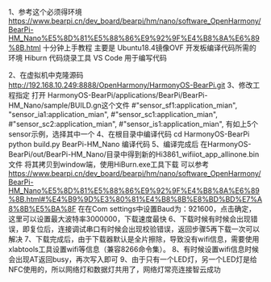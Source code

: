1、参考这个必须得环境
https://www.bearpi.cn/dev_board/bearpi/hm/nano/software_OpenHarmony/BearPi-HM_Nano%E5%8D%81%E5%88%86%E9%92%9F%E4%B8%8A%E6%89%8B.html
十分钟上手教程
    主要是
    Ubuntu18.4镜像OVF	开发板编译代码所需的环境
    Hiburn	代码烧录工具
    VS Code	用于编写代码
    
2、在虚拟机中克隆源码  http://192.168.10.249:8888/OpenHarmony/HarmonyOS-BearPi.git
3、修改工程指定
    打开 HarmonyOS-BearPi/applications/BearPi/BearPi-HM_Nano/sample/BUILD.gn这个文件
        #"sensor_sf1:application_mian",
        "sensor_ia1:application_mian",
        #"sensor_sc1:application_mian",
        #"sensor_sc2:application_mian",
        #"sensor_is1:application_mian",
    有如上5个sensor示例，选择其中一个
4、在根目录中编译代码
    cd HarmonyOS-BearPi
    python build.py BearPi-HM_Nano      编译代码
5、编译完成后
    在HarmonyOS-BearPi/out/BearPi-HM_Nano/目录中得到新的Hi3861_wifiiot_app_allinone.bin文件
    将其拷贝到window端，使用HiBurn.exe工具下载
    可以参考 https://www.bearpi.cn/dev_board/bearpi/hm/nano/software_OpenHarmony/BearPi-HM_Nano%E5%8D%81%E5%88%86%E9%92%9F%E4%B8%8A%E6%89%8B.html#%E4%B9%9D%E3%80%81%E4%B8%8B%E8%BD%BD%E7%A8%8B%E5%BA%8F
    在在Com settings中设置Baud为：921600，点击确定，这里可以设置最大波特率3000000，下载速度最快
6、下载时候有时候会出现错误，即复位后，连接调试串口有时候会出现校验错误，返回步骤5再下载一次可以解决
7、下载完成后，由于下载器默认是全片擦除，导致没有wifi信息，需要使用xlabtools工具设置wifi等信息（兼容8266命令集）。
8、有时候设置wifi信息时候会出现AT返回busy，再次写入即可
9、由于只有一个LED灯，另一个LED灯是给NFC使用的，所以网络灯和数据灯共用了，网络灯常亮连接智云成功






